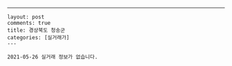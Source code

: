 ---
    layout: post
    comments: true
    title: 경상북도 청송군
    categories: [실거래가]
    ---

    2021-05-26 실거래 정보가 없습니다.

    